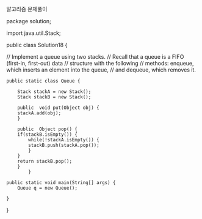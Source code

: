 알고리즘 문제풀이

package solution;

import java.util.Stack;

public class Solution18 {

//	Implement a queue using two stacks. 
//	Recall that a queue is a FIFO (first-in, first-out) data 
//	structure with the following
//	methods: enqueue, which inserts an element into the queue,
//	and dequeue, which removes it.
	
	public static class Queue {
			
		Stack stackA = new Stack();
		Stack stackB = new Stack();
	
		public  void put(Object obj) {
		stackA.add(obj);
		}
	
		public  Object pop() {
		if(stackB.isEmpty()) {
			while(!stackA.isEmpty()) {
			stackB.push(stackA.pop());
			}
		}
		return stackB.pop();
		}
			}
	
	public static void main(String[] args) {
		Queue q = new Queue();
		
	}

}